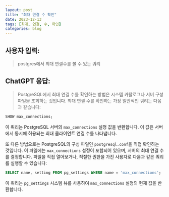 ```yaml
---
layout: post
title: "최대 연결 수 확인"
date: 2023-12-13
tags: [최대, 연결, 수, 확인]
categories: blog
---
```


## 사용자 입력:
> postgres에서 최대 연결수를 볼 수 있는 쿼리

## ChatGPT 응답:
> PostgreSQL에서 최대 연결 수를 확인하는 방법은 시스템 카탈로그나 서버 구성 파일을 조회하는 것입니다. 최대 연결 수를 확인하는 가장 일반적인 쿼리는 다음과 같습니다:

```sql
SHOW max_connections;
```

이 쿼리는 PostgreSQL 서버의 `max_connections` 설정 값을 반환합니다. 이 값은 서버에서 동시에 허용되는 최대 클라이언트 연결 수를 나타냅니다.

또 다른 방법으로는 PostgreSQL의 구성 파일인 `postgresql.conf`을 직접 확인하는 것입니다. 이 파일에는 `max_connections` 설정이 포함되어 있으며, 서버의 최대 연결 수를 결정합니다. 파일을 직접 열어보거나, 적절한 권한을 가진 사용자로 다음과 같은 쿼리를 실행할 수 있습니다:

```sql
SELECT name, setting FROM pg_settings WHERE name = 'max_connections';
```

이 쿼리는 `pg_settings` 시스템 뷰를 사용하여 `max_connections` 설정의 현재 값을 반환합니다.

